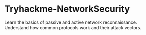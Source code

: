 # Tryhackme-NetworkSecurity

Learn the basics of passive and active network reconnaissance. Understand how common protocols work and their attack vectors.
